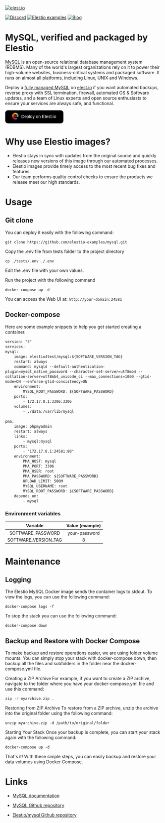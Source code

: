 <a href="https://elest.io">
  <img src="https://elest.io/images/elestio.svg" alt="elest.io" width="150" height="75">
</a>

[![Discord](https://img.shields.io/static/v1.svg?logo=discord&color=f78A38&labelColor=083468&logoColor=ffffff&style=for-the-badge&label=Discord&message=community)](https://discord.gg/4T4JGaMYrD "Get instant assistance and engage in live discussions with both the community and team through our chat feature.")
[![Elestio examples](https://img.shields.io/static/v1.svg?logo=github&color=f78A38&labelColor=083468&logoColor=ffffff&style=for-the-badge&label=github&message=open%20source)](https://github.com/elestio-examples "Access the source code for all our repositories by viewing them.")
[![Blog](https://img.shields.io/static/v1.svg?color=f78A38&labelColor=083468&logoColor=ffffff&style=for-the-badge&label=elest.io&message=Blog)](https://blog.elest.io "Latest news about elestio, open source software, and DevOps techniques.")

# MySQL, verified and packaged by Elestio

[MySQL](https://www.mysql.com/) is an open-source relational database management system (RDBMS). Many of the world's largest organizations rely on it to power their high-volume websites, business-critical systems and packaged software. It runs on almost all platforms, including Linux, UNIX and Windows.

Deploy a <a target="_blank" href="https://elest.io/open-source/mysql">fully managed MySQL</a> on <a target="_blank" href="https://elest.io/">elest.io</a> if you want automated backups, reverse proxy with SSL termination, firewall, automated OS & Software updates, and a team of Linux experts and open source enthusiasts to ensure your services are always safe, and functional.

[![deploy](https://github.com/elestio-examples/mysql/raw/main/deploy-on-elestio.png)](https://dash.elest.io/deploy?source=cicd&social=dockerCompose&url=https://github.com/elestio-examples/mysql)

# Why use Elestio images?

- Elestio stays in sync with updates from the original source and quickly releases new versions of this image through our automated processes.
- Elestio images provide timely access to the most recent bug fixes and features.
- Our team performs quality control checks to ensure the products we release meet our high standards.

# Usage

## Git clone

You can deploy it easily with the following command:

    git clone https://github.com/elestio-examples/mysql.git

Copy the .env file from tests folder to the project directory

    cp ./tests/.env ./.env

Edit the .env file with your own values.

Run the project with the following command

    docker-compose up -d

You can access the Web UI at: `http://your-domain:24581`

## Docker-compose

Here are some example snippets to help you get started creating a container.

    version: "3"
    services:
    mysql:
        image: elestio4test/mysql:${SOFTWARE_VERSION_TAG}
        restart: always
        command: mysqld --default-authentication-plugin=mysql_native_password --character-set-server=utf8mb4 --collation-server=utf8mb4_unicode_ci --max_connections=1000 --gtid-mode=ON --enforce-gtid-consistency=ON
        environment:
            MYSQL_ROOT_PASSWORD: ${SOFTWARE_PASSWORD}
        ports:
            - 172.17.0.1:3306:3306
        volumes:
            - ./data:/var/lib/mysql

    pma:
        image: phpmyadmin
        restart: always
        links:
            - mysql:mysql
        ports:
            - "172.17.0.1:24581:80"
        environment:
            PMA_HOST: mysql
            PMA_PORT: 3306
            PMA_USER: root
            PMA_PASSWORD: ${SOFTWARE_PASSWORD}
            UPLOAD_LIMIT: 500M
            MYSQL_USERNAME: root
            MYSQL_ROOT_PASSWORD: ${SOFTWARE_PASSWORD}
        depends_on:
            - mysql

### Environment variables

|       Variable       | Value (example) |
| :------------------: | :-------------: |
|  SOFTWARE_PASSWORD   |  your-password  |
| SOFTWARE_VERSION_TAG |        8        |

# Maintenance

## Logging

The Elestio MySQL Docker image sends the container logs to stdout. To view the logs, you can use the following command:

    docker-compose logs -f

To stop the stack you can use the following command:

    docker-compose down

## Backup and Restore with Docker Compose

To make backup and restore operations easier, we are using folder volume mounts. You can simply stop your stack with docker-compose down, then backup all the files and subfolders in the folder near the docker-compose.yml file.

Creating a ZIP Archive
For example, if you want to create a ZIP archive, navigate to the folder where you have your docker-compose.yml file and use this command:

    zip -r myarchive.zip .

Restoring from ZIP Archive
To restore from a ZIP archive, unzip the archive into the original folder using the following command:

    unzip myarchive.zip -d /path/to/original/folder

Starting Your Stack
Once your backup is complete, you can start your stack again with the following command:

    docker-compose up -d

That's it! With these simple steps, you can easily backup and restore your data volumes using Docker Compose.

# Links

- <a target="_blank" href="https://dev.mysql.com/doc/">MySQL documentation</a>

- <a target="_blank" href="https://github.com/docker-library/mysql">MySQL Github repository</a>

- <a target="_blank" href="https://github.com/elestio-examples/mysql">Elestio/mysql Github repository</a>
